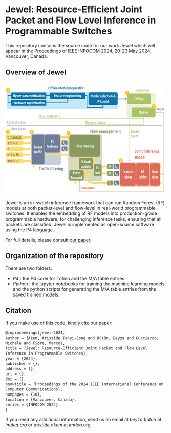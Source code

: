 # Jewel: Resource-Efficient Joint Packet and Flow Level Inference in Programmable Switches

This repository contains the source code for our work Jewel which will appear in the Proceedings of IEEE INFOCOM 2024, 20-23 May 2024, Vancouver, Canada.

## Overview of Jewel
<img src="System_Overview.png" alt="Jewel Overview" style="height: 350px; width:500px;"/>  

Jewel is an in-switch inference framework that can run Random Forest (RF) models at both packet-level and flow-level in real-world programmable switches. It
enables the embedding of RF models into production-grade programmable hardware, for challenging inference tasks, ensuring that all packets are classified. Jewel is implemented as open-source software using the P4 language.

For full details, please consult <a href="#">our paper</a>.

## Organization of the repository  
There are two folders:  
<!-- - _Data_ : information on how to access the data  -->
- _P4_ : the P4 code for Tofino and the M/A table entries
- _Python_ : the jupyter notebooks for training the machine learning models, and the python scripts for generating the M/A table entries from the saved trained models.

<!--
## Use cases
The use cases considered in the paper are: 
- IoT device identification task based on the publicly available <a href="https://iotanalytics unsw.edu.au/iottraces.html">UNSW-IOT Traces</a>. <br>The challenge is to classify traffic into one of 16 or 26 classes. 
- Protocol classification with 8 protocol classes, based on the <a href="http://netweb.ing.unibs.it/~ntw/tools/traces/">UNIBS 2009 Internet Traces</a>.
- Intrusion detection system separating malware from benign traffic. <br> It is based on the <a href="https://www.unb.ca/cic/datasets/ids-2017.html">CICIDS 2017 Friday</a> dataset containing DDoS attacks and normal traffic. -->

<!--We provide the python and P4 code for the UNSW-IoT device identification use case with 16 classes. <br> The same approach for feature/model selection and encoding to P4 applies to all the use cases. You can access the train/test files for this example from this<a href="https://box.networks.imdea.org/s/xV7P5bunjxbiSh1"> Box folder</a>.  -->

## Citation
If you make use of this code, kindly cite our paper:  
```
@inproceedings{jewel-2024,
author = {Akem, Aristide Tanyi-Jong and Bütün, Beyza and Gucciardo, Michele and Fiore, Marco},
title = {Jewel: Resource-Efficient Joint Packet and Flow Level Inference in Programmable Switches},
year = {2024},
publisher = {},
address = {},
url = {},
doi = {},
booktitle = {Proceedings of the 2024 IEEE International Conference on Computer Communications},
numpages = {10},
location = {Vancouver, Canada},
series = {INFOCOM 2024}
}
```

If you need any additional information, send us an email at _beyza.butun_ at _imdea.org_ or _aristide.akem_ at _imdea.org_.



